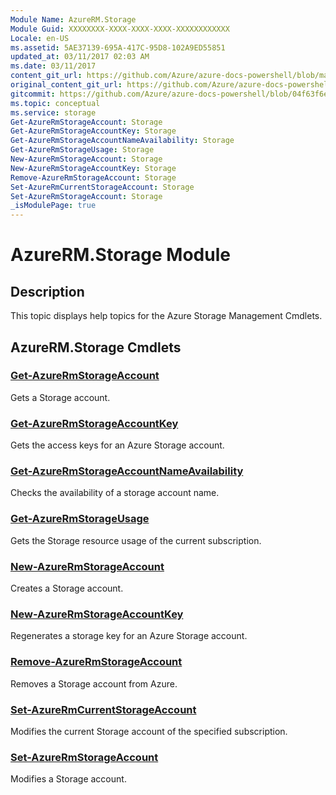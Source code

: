 ```yaml
---
Module Name: AzureRM.Storage
Module Guid: XXXXXXXX-XXXX-XXXX-XXXX-XXXXXXXXXXXX
Locale: en-US
ms.assetid: 5AE37139-695A-417C-95D8-102A9ED55851
updated_at: 03/11/2017 02:03 AM
ms.date: 03/11/2017
content_git_url: https://github.com/Azure/azure-docs-powershell/blob/master/azureps-cmdlets-docs/ResourceManager/AzureRM.Storage/v2.7.0/AzureRM.Storage.md
original_content_git_url: https://github.com/Azure/azure-docs-powershell/blob/master/azureps-cmdlets-docs/ResourceManager/AzureRM.Storage/v2.7.0/AzureRM.Storage.md
gitcommit: https://github.com/Azure/azure-docs-powershell/blob/04f63f6e685743ace2c57eb157574e34e8610b1c
ms.topic: conceptual
ms.service: storage
Get-AzureRmStorageAccount: Storage
Get-AzureRmStorageAccountKey: Storage
Get-AzureRmStorageAccountNameAvailability: Storage
Get-AzureRmStorageUsage: Storage
New-AzureRmStorageAccount: Storage
New-AzureRmStorageAccountKey: Storage
Remove-AzureRmStorageAccount: Storage
Set-AzureRmCurrentStorageAccount: Storage
Set-AzureRmStorageAccount: Storage
_isModulePage: true
---
```


# AzureRM.Storage Module
## Description
This topic displays help topics for the Azure Storage Management Cmdlets.

## AzureRM.Storage Cmdlets
### [Get-AzureRmStorageAccount](Get-AzureRmStorageAccount.md)
Gets a Storage account.

### [Get-AzureRmStorageAccountKey](Get-AzureRmStorageAccountKey.md)
Gets the access keys for an Azure Storage account.

### [Get-AzureRmStorageAccountNameAvailability](Get-AzureRmStorageAccountNameAvailability.md)
Checks the availability of a storage account name.

### [Get-AzureRmStorageUsage](Get-AzureRmStorageUsage.md)
Gets the Storage resource usage of the current subscription.

### [New-AzureRmStorageAccount](New-AzureRmStorageAccount.md)
Creates a Storage account.

### [New-AzureRmStorageAccountKey](New-AzureRmStorageAccountKey.md)
Regenerates a storage key for an Azure Storage account.

### [Remove-AzureRmStorageAccount](Remove-AzureRmStorageAccount.md)
Removes a Storage account from Azure.

### [Set-AzureRmCurrentStorageAccount](Set-AzureRmCurrentStorageAccount.md)
Modifies the current Storage account of the specified subscription.

### [Set-AzureRmStorageAccount](Set-AzureRmStorageAccount.md)
Modifies a Storage account.

